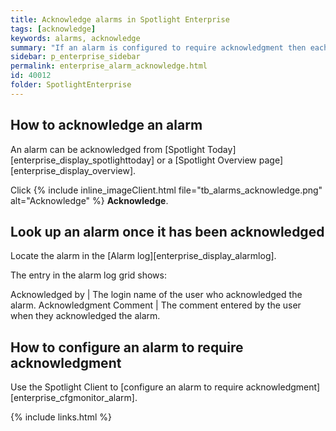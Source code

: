 ```yaml
---
title: Acknowledge alarms in Spotlight Enterprise
tags: [acknowledge]
keywords: alarms, acknowledge
summary: "If an alarm is configured to require acknowledgment then each raised instance of the alarm remains present in Spotlight until it is acknowledged."
sidebar: p_enterprise_sidebar
permalink: enterprise_alarm_acknowledge.html
id: 40012
folder: SpotlightEnterprise
---
```


## How to acknowledge an alarm

An alarm can be acknowledged from [Spotlight Today][enterprise_display_spotlighttoday] or a [Spotlight Overview page][enterprise_display_overview].

Click {% include inline_imageClient.html file="tb_alarms_acknowledge.png" alt="Acknowledge" %} **Acknowledge**.

## Look up an alarm once it has been acknowledged

Locate the alarm in the [Alarm log][enterprise_display_alarmlog].

The entry in the alarm log grid shows:

Acknowledged by | The login name of the user who acknowledged the alarm.
Acknowledgment Comment | The comment entered by the user when they acknowledged the alarm.

## How to configure an alarm to require acknowledgment

Use the Spotlight Client to [configure an alarm to require acknowledgment][enterprise_cfgmonitor_alarm].

{% include links.html %}
